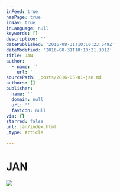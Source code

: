 ```yaml
---
inFeed: true
hasPage: true
inNav: true
inLanguage: null
keywords: []
description: ''
datePublished: '2016-08-31T10:10:23.549Z'
dateModified: '2016-08-31T10:10:21.301Z'
title: JAN
author:
  - name: ''
    url: ''
sourcePath: _posts/2016-05-01-jan.md
authors: []
publisher:
  name: ''
  domain: null
  url: ''
  favicon: null
via: {}
starred: false
url: jan/index.html
_type: Article

---
```

# JAN
![](https://the-grid-user-content.s3-us-west-2.amazonaws.com/0d3c5ccd-a8e3-44ea-b8b8-db64dd85bb24.jpg)